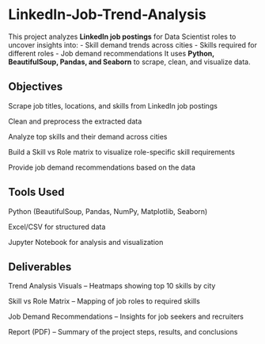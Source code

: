 # LinkedIn-Job-Trend-Analysis
This project analyzes **LinkedIn job postings** for Data Scientist roles to uncover insights into: - Skill demand trends across cities - Skills required for different roles - Job demand recommendations  It uses **Python, BeautifulSoup, Pandas, and Seaborn** to scrape, clean, and visualize data.
## Objectives

Scrape job titles, locations, and skills from LinkedIn job postings

Clean and preprocess the extracted data

Analyze top skills and their demand across cities

Build a Skill vs Role matrix to visualize role-specific skill requirements

Provide job demand recommendations based on the data
## Tools Used

Python (BeautifulSoup, Pandas, NumPy, Matplotlib, Seaborn)

Excel/CSV for structured data

Jupyter Notebook for analysis and visualization
## Deliverables

Trend Analysis Visuals – Heatmaps showing top 10 skills by city

Skill vs Role Matrix – Mapping of job roles to required skills

Job Demand Recommendations – Insights for job seekers and recruiters

Report (PDF) – Summary of the project steps, results, and conclusions
  
